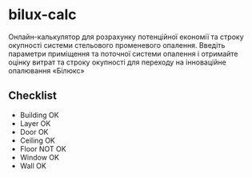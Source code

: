 # bilux-calc

Онлайн-калькулятор для розрахунку потенційної економії та строку окупності системи стельового променевого опалення. Введіть параметри приміщення та поточної системи опалення і отримайте оцінку витрат та строку окупності для переходу на інноваційне опалювання «Білюкс»

## Checklist

- Building OK
- Layer OK
- Door OK
- Ceiling OK
- Floor NOT OK
- Window OK
- Wall OK
